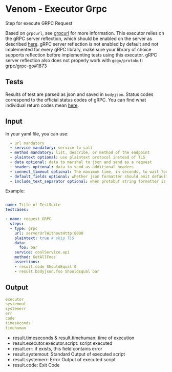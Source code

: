 # Venom - Executor Grpc

Step for execute GRPC Request

Based on `grpcurl`, see [grpcurl](https://github.com/fullstorydev/grpcurl) for more information.
This executor relies on the gRPC server reflection, which should be enabled on the server as described 
[here](https://github.com/grpc/grpc/blob/master/doc/server-reflection.md). 
gRPC server reflection is not enabled by default and not implemented for every gRPC library,
make sure your library of choice supports reflection before implementing tests using this executor.
gRPC server reflection also does not properly work with `gogo/protobuf`: grpc/grpc-go#1873

## Tests

Results of test are parsed as json and saved in `bodyjson`. Status codes correspond 
to the official status codes of gRPC.
You can find what individual return codes mean [here](https://github.com/grpc/grpc/blob/master/doc/statuscodes.md).

## Input

In your yaml file, you can use:

```yaml
  - url mandatory
  - service mandatory: service to call
  - method mandatory: list, describe, or method of the endpoint
  - plaintext optional: use plaintext protocol instead of TLS
  - data optional: data to marshal to json and send as a request
  - headers optional: data to send as additional headers
  - connect_timeout optional: The maximum time, in seconds, to wait for connection to be established. Defaults to 10 seconds.
  - default_fields optional: whether json formatter should emit default fields
  - include_text_separator optional: when protobuf string formatter is invoked to format multiple messages, all messages after the first one will be prefixed with character (0x1E).
```

Example:

```yaml

name: Title of TestSuite
testcases:

- name: request GRPC
  steps:
  - type: grpc
    url: serverUrlWithoutHttp:8090
    plaintext: true # skip TLS
    data:
      foo: bar
    service: coolService.api
    method: GetAllFoos
    assertions:
    - result.code ShouldEqual 0
    - result.bodyjson.foo ShouldEqual bar

```

## Output

```yaml
executor
systemout
systemerr
err
code
timeseconds
timehuman
```

- result.timeseconds & result.timehuman: time of execution
- result.executor.executor.script: script executed
- result.err: if exists, this field contains error
- result.systemout: Standard Output of executed script
- result.systemerr: Error Output of executed script
- result.code: Exit Code
